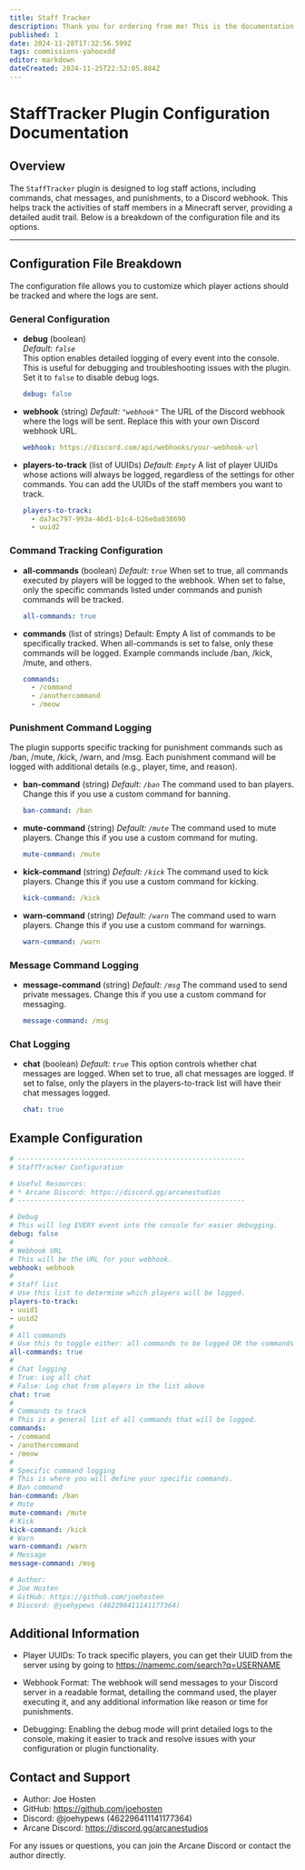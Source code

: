 ```yaml
---
title: Staff Tracker
description: Thank you for ordering from me! This is the documentation for your order.
published: 1
date: 2024-11-28T17:32:56.599Z
tags: commissions-yahooxdd
editor: markdown
dateCreated: 2024-11-25T22:52:05.884Z
---
```


# **StaffTracker Plugin Configuration Documentation**

## **Overview**

The `StaffTracker` plugin is designed to log staff actions, including commands, chat messages, and punishments, to a Discord webhook. This helps track the activities of staff members in a Minecraft server, providing a detailed audit trail. Below is a breakdown of the configuration file and its options.

---

## **Configuration File Breakdown**

The configuration file allows you to customize which player actions should be tracked and where the logs are sent.

### **General Configuration**

- **debug** (boolean)  
  _Default: `false`_  
  This option enables detailed logging of every event into the console. This is useful for debugging and troubleshooting issues with the plugin. Set it to `false` to disable debug logs.

  ```yaml
  debug: false
  ```
- **webhook** (string)
	_Default: `"webhook"`_
  The URL of the Discord webhook where the logs will be sent. Replace this with your own Discord webhook URL.
  ```yaml
  webhook: https://discord.com/api/webhooks/your-webhook-url
  ```
- **players-to-track** (list of UUIDs)
  _Default: `Empty`_
  A list of player UUIDs whose actions will always be logged, regardless of the settings for other commands. You can add the UUIDs of the staff members you want to track.

  ```yaml
  players-to-track:
    - da7ac797-993a-46d1-b1c4-b26e0a038690
    - uuid2
    ```
### Command Tracking Configuration
- **all-commands** (boolean)
  _Default: `true`_
  When set to true, all commands executed by players will be logged to the webhook. When set to false, only the specific commands listed under commands and punish commands will be tracked.

  ```yaml
  all-commands: true
  ```
- **commands** (list of strings)
  Default: Empty
  A list of commands to be specifically tracked. When all-commands is set to false, only these commands will be logged. Example commands include /ban, /kick, /mute, and others.

  ```yaml
  commands:
    - /command
    - /anothercommand
    - /meow
    ```
### Punishment Command Logging
The plugin supports specific tracking for punishment commands such as /ban, /mute, /kick, /warn, and /msg. Each punishment command will be logged with additional details (e.g., player, time, and reason).

- **ban-command** (string)
  _Default: `/ban`_
  The command used to ban players. Change this if you use a custom command for banning.

  ```yaml
  ban-command: /ban
  ```
- **mute-command** (string)
  _Default: `/mute`_
  The command used to mute players. Change this if you use a custom command for muting.

  ```yaml
  mute-command: /mute
  ```

- **kick-command** (string)
  _Default: `/kick`_
  The command used to kick players. Change this if you use a custom command for kicking.

  ```yaml
  kick-command: /kick
  ```

- **warn-command** (string)
  _Default: `/warn`_
  The command used to warn players. Change this if you use a custom command for warnings.

  ```yaml
  warn-command: /warn
  ```
### Message Command Logging
- **message-command** (string)
  _Default: `/msg`_
  The command used to send private messages. Change this if you use a custom command for messaging.

  ```yaml
  message-command: /msg
	```
### Chat Logging
- **chat** (boolean)
  _Default: `true`_
  This option controls whether chat messages are logged. When set to true, all chat messages are logged. If set to false, only the players in the players-to-track list will have their chat messages logged.

  ```yaml
  chat: true
  ```

## Example Configuration
```yaml
# --------------------------------------------------------
# StaffTracker Configuration

# Useful Resources:
# * Arcane Discord: https://discord.gg/arcanestudios
# --------------------------------------------------------

# Debug
# This will log EVERY event into the console for easier debugging.
debug: false
#  
# Webhook URL
# This will be the URL for your webhook.
webhook: webhook
#  
# Staff list
# Use this list to determine which players will be logged.
players-to-track:
- uuid1
- uuid2
#  
# All commands
# Use this to toggle either: all commands to be logged OR the commands in the list below.
all-commands: true
#  
# Chat logging
# True: Log all chat
# False: Log chat from players in the list above
chat: true
#  
# Commands to track
# This is a general list of all commands that will be logged.
commands:
- /command
- /anothercommand
- /meow
#  
# Specific command logging
# This is where you will define your specific commands.
# Ban command
ban-command: /ban
# Mute
mute-command: /mute
# Kick
kick-command: /kick
# Warn
warn-command: /warn
# Message
message-command: /msg

# Author: 
# Joe Hosten 
# GitHub: https://github.com/joehosten
# Discord: @joehypews (462296411141177364)
```
## Additional Information
* Player UUIDs:
To track specific players, you can get their UUID from the server using by going to https://namemc.com/search?q=USERNAME 

* Webhook Format:
The webhook will send messages to your Discord server in a readable format, detailing the command used, the player executing it, and any additional information like reason or time for punishments.

* Debugging:
Enabling the debug mode will print detailed logs to the console, making it easier to track and resolve issues with your configuration or plugin functionality.
## Contact and Support
* Author: Joe Hosten
* GitHub: https://github.com/joehosten
* Discord: @joehypews (462296411141177364)
* Arcane Discord: https://discord.gg/arcanestudios  

For any issues or questions, you can join the Arcane Discord or contact the author directly.